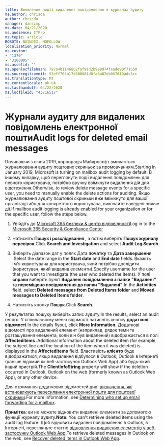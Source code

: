 ```yaml
---
title: Виявлення події видалення повідомлення в журналах аудиту
ms.author: chrisda
author: chrisda
manager: dansimp
ms.date: 04/21/2020
ms.audience: ITPro
ms.topic: article
ROBOTS: NOINDEX, NOFOLLOW
localization_priority: Normal
ms.custom:
- "1370"
- "3100005"
ms.assetid: ''
ms.openlocfilehash: 797a4b1146862faf91d2b9e8d74feade90f71650
ms.sourcegitcommit: 55eff703a17e500681d8fa6a87eb067019ade3cc
ms.translationtype: MT
ms.contentlocale: uk-UA
ms.lasthandoff: 04/22/2020
ms.locfileid: "43716517"
---
```

# <a name="audit-logs-for-deleted-email-messages"></a><span data-ttu-id="949b2-102">Журнали аудиту для видалених повідомлень електронної пошти</span><span class="sxs-lookup"><span data-stu-id="949b2-102">Audit logs for deleted email messages</span></span>

<span data-ttu-id="949b2-103">Починаючи з січня 2019, корпорація Майкрософт вмикається журналювання аудиту поштових скриньок за промовчанням.</span><span class="sxs-lookup"><span data-stu-id="949b2-103">Starting in January 2019, Microsoft is turning on mailbox audit logging by default.</span></span> <span data-ttu-id="949b2-104">В іншому випадку, щоб переглянути події видалення повідомлень для певного користувача, потрібно вручну ввімкнути видалення дій для відстеження.</span><span class="sxs-lookup"><span data-stu-id="949b2-104">Otherwise, to review delete message events for a specific user, you need to manually enable the delete actions for auditing.</span></span> <span data-ttu-id="949b2-105">Якщо журналювання аудиту поштової скриньки вже ввімкнуто для вашої організації або для конкретного користувача, виконайте наведені нижче дії.</span><span class="sxs-lookup"><span data-stu-id="949b2-105">If mailbox audit logging is already enabled for your organization or for the specific user, follow the steps below.</span></span>

1. <span data-ttu-id="949b2-106">Увійдіть до [Microsoft 365 безпеки & центр відповідності](https://protection.office.com/)</span><span class="sxs-lookup"><span data-stu-id="949b2-106">Log in to the [Microsoft 365 Security & Compliance Center](https://protection.office.com/)</span></span>

2. <span data-ttu-id="949b2-107">Натисніть **Пошук і розслідування** , а потім виберіть **Пошук журналу перевірок**.</span><span class="sxs-lookup"><span data-stu-id="949b2-107">Click **Search and Investigation** and select **Audit Log Search**.</span></span>

3. <span data-ttu-id="949b2-108">Виберіть діапазон дат у полях Дата **початку** та **Дата завершення** .</span><span class="sxs-lookup"><span data-stu-id="949b2-108">Select the date range in the **Start date** and **End date** fields.</span></span> <span data-ttu-id="949b2-109">Вкажіть ім'я користувача для користувача, який потрібно дослідити (користувач, який видалив елементи).</span><span class="sxs-lookup"><span data-stu-id="949b2-109">Specify username for the user that you want to investigate (the user who deleted the items).</span></span> <span data-ttu-id="949b2-110">У полі **справи** виберіть пункт **Видалені повідомлення з папки "Видалені"** та **переміщено повідомлення до папки "Видалені"**.</span><span class="sxs-lookup"><span data-stu-id="949b2-110">In the **Activities** field, select **Deleted messages from Deleted Items folder** and **Moved messages to Deleted Items folder**.</span></span>

4. <span data-ttu-id="949b2-111">Натисніть кнопку **Пошук**.</span><span class="sxs-lookup"><span data-stu-id="949b2-111">Click **Search**.</span></span>

<span data-ttu-id="949b2-112">У результатах пошуку виберіть запис аудиту.</span><span class="sxs-lookup"><span data-stu-id="949b2-112">In the results, select an audit record.</span></span> <span data-ttu-id="949b2-113">У спливаючому меню відомості натисніть кнопку **додаткові відомості**.</span><span class="sxs-lookup"><span data-stu-id="949b2-113">In the details flyout, click **More Information**.</span></span> <span data-ttu-id="949b2-114">Додаткові відомості про видалений елемент (наприклад, рядок теми та розташування елемента, коли він був видалений) відображається в полі **Affecteditems** .</span><span class="sxs-lookup"><span data-stu-id="949b2-114">Additional information about the deleted item (for example, the subject line and the location of the item when it was deleted) is displayed in the **AffectedItems** field.</span></span> <span data-ttu-id="949b2-115">Властивість **клієнто** буде відображатися, якщо видалення відбулося в Outlook, Outlook в Інтернеті (раніше відомий як веб-застосунок Outlook Web App) або будь-який інший пристрій.</span><span class="sxs-lookup"><span data-stu-id="949b2-115">The **ClientInfoString** property will show if the deletion occurred in Outlook, Outlook on the web (formerly known as Outlook Web App), or any other device.</span></span>

<span data-ttu-id="949b2-116">Для отримання додаткових відомостей див. [визначення, які встановлюють пересилання електронної пошти для поштової скриньки](https://docs.microsoft.com/office365/securitycompliance/auditing-troubleshooting-scenarios#determining-if-a-user-deleted-email-items).</span><span class="sxs-lookup"><span data-stu-id="949b2-116">For more information, see [Determining who set up email forwarding for a mailbox](https://docs.microsoft.com/office365/securitycompliance/auditing-troubleshooting-scenarios#determining-if-a-user-deleted-email-items).</span></span>

<span data-ttu-id="949b2-117">**Примітка**: ви не можете відновити видалені елементи за допомогою функції журналу аудиту.</span><span class="sxs-lookup"><span data-stu-id="949b2-117">**Note**: You can't retrieve deleted items using the audit log feature.</span></span> <span data-ttu-id="949b2-118">Щоб відновити видалені повідомлення в Outlook, в Інтернеті, перегляньте статтю [відновлення видалених елементів у веб-застосунку Outlook Web App](https://support.office.com/article/C3D8FC15-EEEF-4F1C-81DF-E27964B7EDD4).</span><span class="sxs-lookup"><span data-stu-id="949b2-118">To retrieve deleted messages in Outlook on the web, see [Recover deleted items in Outlook Web App](https://support.office.com/article/C3D8FC15-EEEF-4F1C-81DF-E27964B7EDD4).</span></span>
